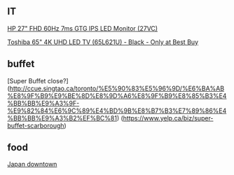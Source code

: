 
## IT

[HP 27" FHD 60Hz 7ms GTG IPS LED Monitor (27VC) ]($179.99)

[Toshiba 65" 4K UHD LED TV (65L621U) - Black - Only at Best Buy]($999.99)


## buffet

[Super Buffet close?]
(http://ccue.singtao.ca/toronto/%E5%90%83%E5%96%9D/%E6%BA%AB%E8%9F%B9%E9%BE%8D%E8%9D%A6%E8%9F%B9%E8%85%B3%E4%BB%BB%E9%A3%9F-%E9%82%84%E6%9C%89%E4%BD%9B%E8%B7%B3%E7%89%86%E4%BB%BB%E9%A3%B2%EF%BC%81)
(https://www.yelp.ca/biz/super-buffet-scarborough)

## food

[Japan downtown](http://www.narcity.com/toronto/japans-pablo-cheese-tarts-is-opening-a-toronto-location-and-we-are-freaking-out/#)
